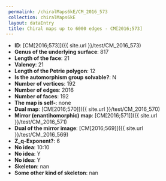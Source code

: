 ```yaml
--- 
 permalink: /chiralMaps6kE/CM_2016_573 
 collection: chiralMaps6kE
 layout: dataEntry
 title: Chiral maps up to 6000 edges - CM[2016;573]
---
```


- **ID**: [CM[2016;573]]({{ site.url }}/test/CM_2016_573)
- **Genus of the underlying surface**: 817
- **Length of the face**: 21
- **Valency**: 21
- **Length of the Petrie polygon**: 12
- **Is the automorphism group solvable?**: N
- **Number of vertices**: 192
- **Number of edges**: 2016
- **Number of faces**: 192
- **The map is self-**: none
- **Dual map**: [CM[2016;570]]({{ site.url }}/test/CM_2016_570)
- **Mirror (enantihomorphic) map**: [CM[2016;571]]({{ site.url }}/test/CM_2016_571)
- **Dual of the mirror image**: [CM[2016;569]]({{ site.url }}/test/CM_2016_569)
- **Z_q-Exponent?**: 6
- **No idea**:  10:10
- **No idea**: Y
- **No idea**: Y
- **Skeleton**: nan
- **Some other kind of skeleton**: nan
